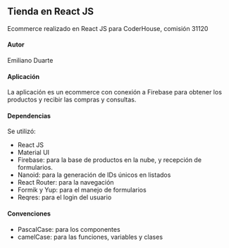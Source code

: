 ## Tienda en React JS

Ecommerce realizado en React JS para CoderHouse, comisión 31120

#### Autor
Emiliano Duarte

#### Aplicación
La aplicación es un ecommerce con conexión a Firebase para obtener los productos y recibir las compras y consultas.


#### Dependencias
Se utilizó:

 - React JS
 - Material UI
 - Firebase: para la base de productos en la nube, y recepción de formularios.
 - Nanoid: para la generación de IDs únicos en listados
 - React Router: para la navegación
 - Formik y Yup: para el manejo de formularios
 - Reqres: para el login del usuario

#### Convenciones

 - PascalCase: para los componentes
 - camelCase: para las funciones, variables y clases